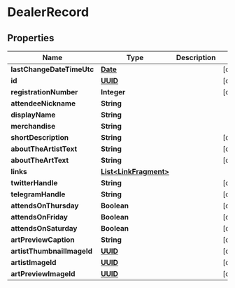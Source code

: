 
# DealerRecord

## Properties
Name | Type | Description | Notes
------------ | ------------- | ------------- | -------------
**lastChangeDateTimeUtc** | [**Date**](Date.md) |  |  [optional]
**id** | [**UUID**](UUID.md) |  |  [optional]
**registrationNumber** | **Integer** |  |  [optional]
**attendeeNickname** | **String** |  | 
**displayName** | **String** |  | 
**merchandise** | **String** |  | 
**shortDescription** | **String** |  |  [optional]
**aboutTheArtistText** | **String** |  |  [optional]
**aboutTheArtText** | **String** |  |  [optional]
**links** | [**List&lt;LinkFragment&gt;**](LinkFragment.md) |  | 
**twitterHandle** | **String** |  |  [optional]
**telegramHandle** | **String** |  |  [optional]
**attendsOnThursday** | **Boolean** |  |  [optional]
**attendsOnFriday** | **Boolean** |  |  [optional]
**attendsOnSaturday** | **Boolean** |  |  [optional]
**artPreviewCaption** | **String** |  |  [optional]
**artistThumbnailImageId** | [**UUID**](UUID.md) |  |  [optional]
**artistImageId** | [**UUID**](UUID.md) |  |  [optional]
**artPreviewImageId** | [**UUID**](UUID.md) |  |  [optional]



